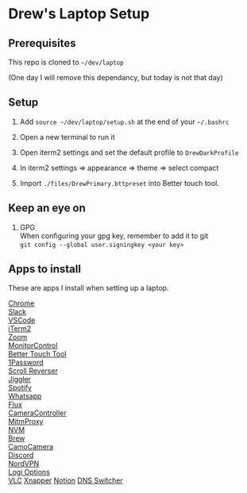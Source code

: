 # Drew's Laptop Setup

## Prerequisites

This repo is cloned to `~/dev/laptop`

(One day I will remove this dependancy, but today is not that day)

## Setup

1) Add `source ~/dev/laptop/setup.sh` at the end of your `~/.bashrc`

2) Open a new terminal to run it

3) Open iterm2 settings and set the default profile to `DrewDarkProfile`

4) In iterm2 settings => appearance => theme => select compact

4) Import `./files/DrewPrimary.bttpreset` into Better touch tool.

## Keep an eye on

1) GPG   
When configuring your gpg key, remember to add it to git   
`git config --global user.signingkey <your key>`   

## Apps to install

These are apps I install when setting up a laptop.

[Chrome](https://www.google.com/intl/en_uk/chrome/)   
[Slack](https://slack.com/intl/en-gb/downloads/mac)   
[VSCode](https://code.visualstudio.com/)   
[iTerm2](https://iterm2.com/downloads.html)   
[Zoom](https://zoom.us/download?os=mac)   
[MonitorControl](https://github.com/MonitorControl/MonitorControl)   
[Better Touch Tool](https://folivora.ai/)   
[1Password](https://1password.com/downloads/mac/)   
[Scroll Reverser](https://pilotmoon.com/scrollreverser/)   
[Jiggler](http://www.sticksoftware.com/software/Jiggler.html)   
[Spotify](https://www.spotify.com/de-en/download/mac/)   
[Whatsapp](https://www.whatsapp.com/download)   
[Flux](https://justgetflux.com/news/pages/macquickstart/)   
[CameraController](https://github.com/Itaybre/CameraController)   
[MitmProxy](https://mitmproxy.org/)   
[NVM](https://github.com/nvm-sh/nvm)   
[Brew](https://brew.sh/)   
[CamoCamera](https://reincubate.com/camo/)   
[Discord](https://discord.com/download)   
[NordVPN](https://nordvpn.com/download/mac/)   
[Logi Options](https://www.logitech.com/en-gb/software/options.html)   
[VLC](https://www.videolan.org/vlc/download-macosx.en_GB.html) 
[Xnapper](https://xnapper.com/)
[Notion](https://www.notion.so/desktop)
[DNS Switcher](https://mattmcneeney.github.io/DNSSwitcher/)
